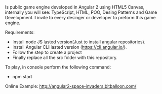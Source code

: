 Is public game engine developed in Angular 2 using HTML5 Canvas, internally you will see:
TypeScript, HTML, POO, Desing Patterns and Game Development. 
I invite to every desinger or developer to preform this game engine.

Requirements: 
- Install node JS lasted version(Just to install angular repositories).
- Install Angular CLI lasted version (https://cli.angular.io/).
- Follow the step to create a project
- Finally replace all the src folder with this repository.

To play, in console perform the following command: 
- npm start

Online Example:
http://angular2-space-invaders.bitballoon.com/


